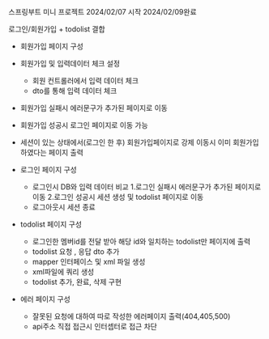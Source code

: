 스프링부트 미니 프로젝트
2024/02/07 시작 2024/02/09완료

로그인/회원가입 + todolist 결합
- 회원가입 페이지 구성
 - 회원가입 및 입력데이터 체크 설정
   - 회원 컨트롤러에서 입력 데이터 체크
   - dto를 통해 입력 데이터 체크
 - 회원가입 실패시 에러문구가 추가된 페이지로 이동
 - 회원가입 성공시 로그인 페이지로 이동 가능
 - 세션이 있는 상태에서(로그인 한 후) 회원가입페이지로 강제 이동시 이미 회원가입하였다는 페이지 출력

- 로그인 페이지 구성
  - 로그인시 DB와 입력 데이터 비교
    1.로그인 실패시 에러문구가 추가된 페이지로 이동
    2.로그인 성공시 세션 생성 및 todolist 페이지로 이동
  - 로그아웃시 세션 종료  

- todolist 페이지 구성
  - 로그인한 멤버id를 전달 받아 해당 id와 일치하는 todolist만 페이지에 출력
  - todolist 요청 , 응답 dto 추가
  - mapper 인터페이스 및 xml 파일 생성
  - xml파일에 쿼리 생성
  - todolist 추가, 완료, 삭제 구현

-  에러 페이지 구성
   - 잘못된 요청에 대하여 따로 작성한 에러페이지 출력(404,405,500)
   - api주소 직접 접근시 인터셉터로 접근 차단
